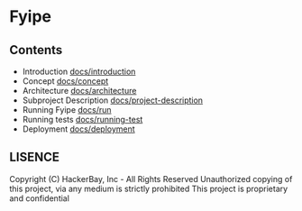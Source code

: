 # Fyipe

## Contents

-   Introduction [docs/introduction](/docs/introduction.md)
-   Concept [docs/concept](/docs/concept.md)
-   Architecture [docs/architecture](/docs/architecture.md)
-   Subproject Description [docs/project-description](/docs/project-description.md)
-   Running Fyipe [docs/run](/docs/run.md)
-   Running tests [docs/running-test](/docs/running-tests.md)
-   Deployment [docs/deployment](/docs/deployment.md)

## LISENCE

Copyright (C) HackerBay, Inc - All Rights Reserved
Unauthorized copying of this project, via any medium is strictly prohibited
This project is proprietary and confidential
